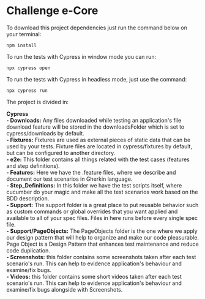 # Challenge e-Core

To download this project dependencies just run the command below on your terminal:

```
npm install
```

To run the tests with Cypress in window mode you can run:

```
npx cypress open
```

To run the tests with Cypress in headless mode, just use the command:

```
npx cypress run
```

The project is divided in:

**Cypress**<br />
**- Downloads:** Any files downloaded while testing an application's file download feature will be stored in the downloadsFolder which is set to cypress/downloads by default.<br />
**- Fixtures:** Fixtures are used as external pieces of static data that can be used by your tests. Fixture files are located in cypress/fixtures by default, but can be configured to another directory.<br />
**- e2e:** This folder contains all things related with the test cases (features and step definitions).<br />
**- Features:** Here we have the .feature files, where we describe and document our test scenarios in Gherkin language.<br />
**- Step_Definitions:** In this folder we have the test scripts itself, where cucumber do your magic and make all the test scenarios work based on the BDD description.<br />
**- Support:** The support folder is a great place to put reusable behavior such as custom commands or global overrides that you want applied and available to all of your spec files. Files in here runs before every single spec file.<br />
**- Support/PageObjects:** The PageObjects folder is the one where we apply our design pattern that will help to organize and make our code pleasurable. Page Object is a Design Pattern that enhances test maintenance and reduce code duplication.<br />
**- Screenshots:** this folder contains some screenshots taken after each test scenario's run. This can help to evidence application's behaviour and examine/fix bugs. <br />
**- Videos:** this folder contains some short videos taken after each test scenario's run. This can help to evidence application's behaviour and examine/fix bugs alongside with Screenshots. <br />
